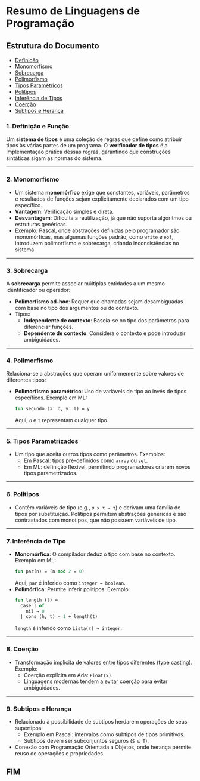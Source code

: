 # Resumo de Linguagens de Programação

## Estrutura do Documento

- [Definição](#1-definição-e-função)
- [Monomorfismo](#2-monomorfismo)
- [Sobrecarga](#3-sobrecarga)
- [Polimorfismo](#4-polimorfismo)
- [Tipos Paramétricos](#5-tipos-parametrizados)
- [Politipos](#6-politipos)
- [Inferência de Tipos](#7-inferência-de-tipo)
- [Coerção](#8-coerção)
- [Subtipos e Herança](#9-subtipos-e-herança)


### 1. **Definição e Função**

Um **sistema de tipos** é uma coleção de regras que define como atribuir tipos às várias partes de um programa. O 
**verificador de tipos** é a implementação prática dessas regras, garantindo que construções sintáticas sigam as normas 
do sistema.

---

### 2. **Monomorfismo**

- Um sistema **monomórfico** exige que constantes, variáveis, parâmetros e resultados de funções sejam explicitamente declarados com um tipo específico.
- **Vantagem**: Verificação simples e direta.
- **Desvantagem**: Dificulta a reutilização, já que não suporta algoritmos ou estruturas genéricas.
- Exemplo: Pascal, onde abstrações definidas pelo programador são monomórficas, mas algumas funções padrão, como `write` 
e `eof`, introduzem polimorfismo e sobrecarga, criando inconsistências no sistema.

---

### 3. **Sobrecarga**

A **sobrecarga** permite associar múltiplas entidades a um mesmo identificador ou operador:
- **Polimorfismo ad-hoc**: Requer que chamadas sejam desambiguadas com base no tipo dos argumentos ou do contexto.
- Tipos:
  - **Independente de contexto**: Baseia-se no tipo dos parâmetros para diferenciar funções.
  - **Dependente de contexto**: Considera o contexto e pode introduzir ambiguidades.

---

### 4. **Polimorfismo**

Relaciona-se a abstrações que operam uniformemente sobre valores de diferentes tipos:

- **Polimorfismo paramétrico**: Uso de variáveis de tipo ao invés de tipos específicos. Exemplo em ML:
  ```ml
  fun segundo (x: σ, y: τ) = y
  ```
  Aqui, `σ` e `τ` representam qualquer tipo.

---

### 5. **Tipos Parametrizados**

- Um tipo que aceita outros tipos como parâmetros. Exemplos:
  - Em Pascal: tipos pré-definidos como `array` ou `set`.
  - Em ML: definição flexível, permitindo programadores criarem novos tipos parametrizados.

---

### 6. **Politipos**

- Contêm variáveis de tipo (e.g., `σ x τ → τ`) e derivam uma família de tipos por substituição. Politipos permitem 
abstrações genéricas e são contrastados com monotipos, que não possuem variáveis de tipo.

---

### 7. **Inferência de Tipo**

- **Monomórfica**: O compilador deduz o tipo com base no contexto. Exemplo em ML:
  ```ml
  fun par(n) = (n mod 2 = 0)
  ```
  Aqui, `par` é inferido como `integer → boolean`.
- **Polimórfica**: Permite inferir politipos. Exemplo:
  ```ml
  fun length (l) =
    case l of
      nil → 0
    | cons (h, t) → 1 + length(t)
  ```
  `length` é inferido como `Lista(τ) → integer`.

---

### 8. **Coerção**

- Transformação implícita de valores entre tipos diferentes (type casting). Exemplo:
  - Coerção explícita em Ada: `Float(x)`.
  - Linguagens modernas tendem a evitar coerção para evitar ambiguidades.

---

### 9. **Subtipos e Herança**

- Relacionado à possibilidade de subtipos herdarem operações de seus supertipos:
  - Exemplo em Pascal: intervalos como subtipos de tipos primitivos.
  - Subtipos devem ser subconjuntos seguros (`S ⊆ T`).
- Conexão com Programação Orientada a Objetos, onde herança permite reuso de operações e propriedades.

## FIM
